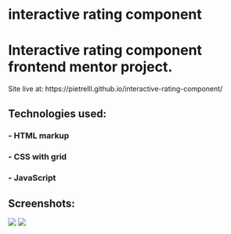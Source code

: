# interactive rating component
 <h1>Interactive rating component frontend mentor project.</h1> Site live at: https://pietrelll.github.io/interactive-rating-component/
<h2>Technologies used:</h2>
 <h3>- HTML markup</h3>
 <h3>- CSS with grid</h3>
 <h3>- JavaScript</h3>
<h2>Screenshots:</h2>
<img src="https://github.com/Pietrelll/interactive-rating-component/assets/89207478/1f7237d6-ff58-473e-b3f6-b718223254c2">
<img src="https://github.com/Pietrelll/interactive-rating-component/assets/89207478/6de91e33-d842-4d27-9d8a-283b03ac475d">
